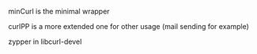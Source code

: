 minCurl is the minimal wrapper

curlPP is a more extended one for other usage (mail sending for example)


zypper in libcurl-devel
